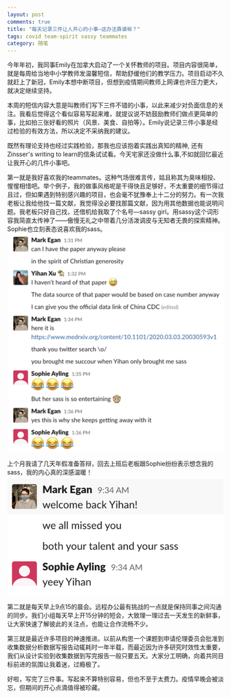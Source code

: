 ```yaml
---
layout: post
comments: true
title: "每天记录三件让人开心的小事—这办法靠谱嘛？"
tags: covid team-spirit sassy teammates
category: 随笔
---
```


今年年初，我同事Emily在加拿大启动了一个关怀教师的项目。项目内容很简单，就是每周给当地中小学教师发温馨短信，帮助舒缓他们的教学压力。项目启动不久就赶上了新冠，Emily本想中断项目，但想到疫情期间教师上网课也许压力更大，就决定继续坚持。

本周的短信内容大意是叫教师们写下三件不错的小事，以此来减少对负面信息的关注。我看后觉得这个看似容易写起来难，就提议说不妨鼓励教师们做点更简单的事，比如拍三张好看的照片（风景、美食、自拍等）。Emily说记录三件小事是经过检验的有效方法，所以决定不采纳我的建议。

既然有理论支持也经过实践检验，那我也应该抱着实践出真知的精神, 还有Zinsser's writing to learn的信条试试看。今天宅家还没做什么事,不如就回忆最近让我开心的几件小事吧。

第一就是我好喜欢我的teammates。这种气场很难言传，姑且称其为臭味相投、惺惺相惜吧。举个例子，我的做事风格呢是干得快且足够好，不太重要的细节得过且过，但如果遇到特别感兴趣的项目，也会毫不犹豫奉上十二分的努力。有一次我老板让我给他找一篇文献，我觉得没必要找那篇文献，因为用其他数据也能说明问题。我老板只好自己找，还借机给我取了个名号—sassy girl。用sassy这个词形容我简直太传神了——傲慢无礼之中带着几分活泼调皮与无知者无畏的探索精神。Sophie也立刻表态说喜欢我的sass。
![sassy girl1](/images/sassy_girl1.png)
 
上个月我请了几天年假准备答辩，回去上班后老板跟Sophie纷纷表示想念我的sass，我的内心真的深感温暖！ 
![sassy girl2](/images/sassy_girl2.png)
 
第二就是每天早上9点15的晨会。远程办公最有挑战的一点就是保持同事之间沟通的同步。我们小组每天早上开15分钟的短会，大致理一理过去一天发生的新鲜事，让大家快速了解彼此的关注点，也能让合作流畅不少。

第三就是最近许多项目的神速推进。以前从构思一个课题到申请伦理委员会批准到收集数据分析数据写报告动辄耗时一年半载，而最近因为许多研究时效性太重要，我们从设计实验到收集数据到写完报告一般只要五天。大家分工明确，向着共同目标前进的氛围让我着迷，过瘾极了。

好啦，写完了三件事。写起来不算特别容易，但也不至于太费力。疫情早晚会被淡忘，但期间的开心点滴值得被珍藏。